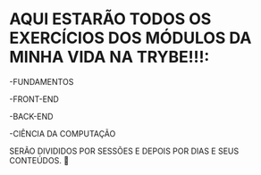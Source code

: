 # AQUI ESTARÃO TODOS OS EXERCÍCIOS DOS MÓDULOS DA MINHA VIDA NA TRYBE!!!:

-FUNDAMENTOS

-FRONT-END

-BACK-END

-CIÊNCIA DA COMPUTAÇÃO

SERÃO DIVIDIDOS POR SESSÕES E DEPOIS POR DIAS E SEUS CONTEÚDOS.
:rocket:

